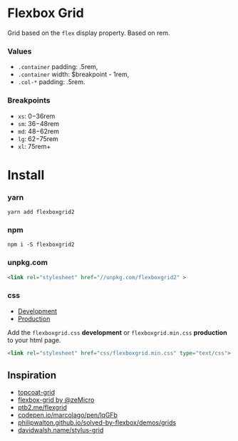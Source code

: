 # Flexbox Grid

Grid based on the `flex` display property. Based on rem.

### Values
- `.container` padding: .5rem,
- `.container` width: $breakpoint - 1rem,
- `.col-*` padding: .5rem.

### Breakpoints
- `xs`: 0−36rem
- `sm`: 36−48rem
- `md`: 48−62rem
- `lg`: 62−75rem
- `xl`: 75rem+

# Install
### yarn
`yarn add flexboxgrid2`

### npm
`npm i -S flexboxgrid2`

 ### unpkg.com
```html
<link rel="stylesheet" href="//unpkg.com/flexboxgrid2" >
``` 

### css
* [Development](https://raw.githubusercontent.com/evgenyrodionov/flexboxgrid2/master/dist/flexboxgrid.css)
* [Production](https://raw.githubusercontent.com/evgenyrodionov/flexboxgrid2/master/dist/flexboxgrid.min.css)

Add the `flexboxgrid.css` __development__ or `flexboxgrid.min.css` __production__ to your html page.

```html
<link rel="stylesheet" href="css/flexboxgrid.min.css" type="text/css">
```
Inspiration
-----------
- [topcoat-grid](https://github.com/topcoat/grid)
- [flexbox-grid by @zeMicro](https://github.com/zeMirco/flexbox-grid)
- [ptb2.me/flexgrid](http://ptb2.me/flexgrid/)
- [codepen.io/marcolago/pen/lqGFb](http://codepen.io/marcolago/pen/lqGFb)
- [philipwalton.github.io/solved-by-flexbox/demos/grids](http://philipwalton.github.io/solved-by-flexbox/demos/grids/)
- [davidwalsh.name/stylus-grid](http://davidwalsh.name/stylus-grid)
